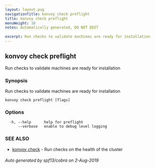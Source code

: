 ```yaml
---
layout: layout.pug
navigationTitle: konvoy check preflight
title: konvoy check preflight
menuWeight: 10
notes: Automatically generated, DO NOT EDIT
 
excerpt: Run checks to validate machines are ready for installation
---
```


## konvoy check preflight

Run checks to validate machines are ready for installation

### Synopsis

Run checks to validate machines are ready for installation

```
konvoy check preflight [flags]
```

### Options

```
  -h, --help      help for preflight
      --verbose   enable to debug level logging
```

### SEE ALSO

* [konvoy check](../)	 - Run checks on the health of the cluster

###### Auto generated by spf13/cobra on 2-Aug-2019
